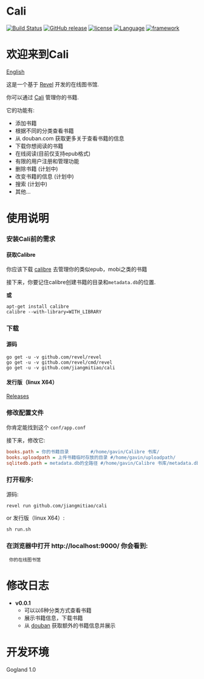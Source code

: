 # Cali

[![Build Status](https://www.travis-ci.org/jiangmitiao/cali.svg?branch=master)](https://www.travis-ci.org/jiangmitiao/cali)
[![GitHub release](https://img.shields.io/github/release/jiangmitiao/cali.svg)](https://github.com/jiangmitiao/cali/releases)
[![license](https://img.shields.io/github/license/jiangmitiao/cali.svg)](https://github.com/jiangmitiao/cali/blob/master/LICENSE)
[![Language](https://img.shields.io/badge/language-go1.8.1-brightgreen.svg)](https://github.com/golang/go/tree/release-branch.go1.8)
[![framework](https://img.shields.io/badge/framework-revel0.16.0-brightgreen.svg)](https://github.com/revel/revel/tree/v0.16.0)

# 欢迎来到Cali

[English](https://github.com/jiangmitiao/cali/blob/master/README.md)

这是一个基于 [Revel](http://revel.github.io/) 开发的在线图书馆.

你可以通过 [Cali](https://github.com/jiangmitial/cali) 管理你的书籍.

它的功能有:

* 添加书籍
* 根据不同的分类查看书籍
* 从 douban.com 获取更多关于查看书籍的信息
* 下载你想阅读的书籍
* 在线阅读(目前仅支持epub格式)
* 有限的用户注册和管理功能
* 删除书籍 (计划中)
* 改变书籍的信息 (计划中)
* 搜索 (计划中)
* 其他...

# 使用说明

### 安装Cali前的需求

#### 获取Calibre

你应该下载 [calibre](https://calibre-ebook.com/) 去管理你的类似epub，mobi之类的书籍

接下来，你要记住calibre创建书籍的目录和`metadata.db`的位置.

**或**

```shell
apt-get install calibre
calibre --with-library=WITH_LIBRARY
```

### 下载

#### 源码

```shell
go get -u -v github.com/revel/revel
go get -u -v github.com/revel/cmd/revel
go get -u -v github.com/jiangmitiao/cali
```
#### 发行版（linux X64）

[Releases](https://github.com/jiangmitiao/cali/releases)

### 修改配置文件

你肯定能找到这个 `conf/app.conf`

接下来，修改它:
```ini
books.path = 你的书籍目录        #/home/gavin/Calibre 书库/
books.uploadpath = 上传书籍临时存放的目录 #/home/gavin/uploadpath/
sqlitedb.path = metadata.db的全路径 #/home/gavin/Calibre 书库/metadata.db
```

### 打开程序:

源码:
```
revel run github.com/jiangmitiao/cali
```
or 发行版（linux X64）:
```
sh run.sh
```


### 在浏览器中打开 http://localhost:9000/ 你会看到:
```
 你的在线图书馆
```

# 修改日志

* **v0.0.1**
    * 可以以6种分类方式查看书籍
    * 展示书籍信息，下载书籍
    * 从 [douban](douban.com) 获取额外的书籍信息并展示



# 开发环境

Gogland 1.0
